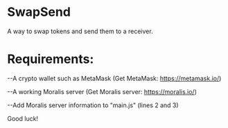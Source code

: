 # SwapSend
A way to swap tokens and send them to a receiver.


# Requirements:

--A crypto wallet such as MetaMask (Get MetaMask: https://metamask.io/)

--A working Moralis server (Get Moralis server: https://moralis.io/)

--Add Moralis server information to "main.js" (lines 2 and 3)



Good luck!
